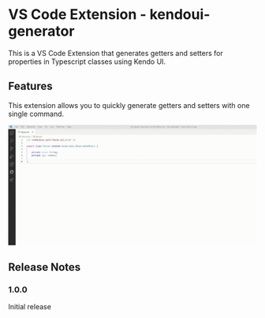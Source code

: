 # VS Code Extension - kendoui-generator

This is a VS Code Extension that generates getters and setters for properties in Typescript classes using Kendo UI.

## Features

This extension allows you to quickly generate getters and setters with one single command.

![how use](https://github.com/vanessasena/KendoUIGenerator/blob/main/images/usage.gif)

## Release Notes

### 1.0.0

Initial release
